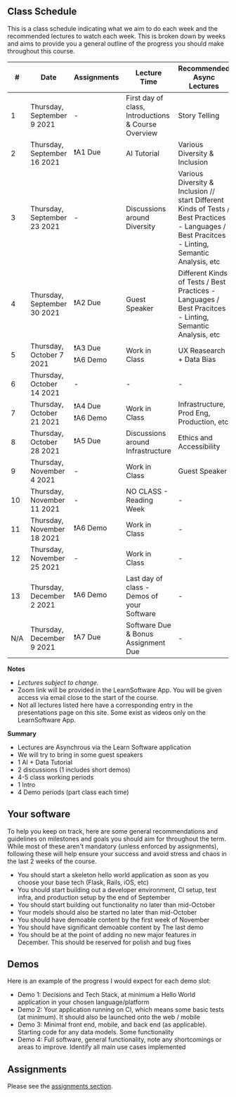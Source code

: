 ## Class Schedule

This is a class schedule indicating what we aim to do each week and the recommended lectures to watch each week. This is broken down by weeks and aims to provide you a general outline of the progress you should make throughout this course.


| # | Date | Assignments | Lecture Time | Recommended Async Lectures |
| -- | -- | -- | -- | -- |
| 1 | Thursday, September 9 2021   | - | First day of class, Introductions & Course Overview | Story Telling |
| 2 | Thursday, September 16 2021  | ❗A1 Due   | AI Tutorial | Various Diversity & Inclusion |
| 3 | Thursday, September 23 2021  |  - | Discussions around Diversity | Various Diversity & Inclusion // start Different Kinds of Tests / Best Practices - Languages / Best Pracitces - Linting, Semantic Analysis, etc |
| 4 | Thursday, September 30 2021  | ❗A2 Due  | Guest Speaker | Different Kinds of Tests / Best Practices - Languages / Best Pracitces - Linting, Semantic Analysis, etc |
| 5 | Thursday, October 7 2021  | ❗A3 Due<br>❗A6 Demo | Work in Class | UX Reasearch + Data Bias |
| 6 | Thursday, October 14 2021 | - | - | - | 
| 7 | Thursday, October 21 2021 | ❗A4 Due<br>❗A6 Demo | Work in Class | Infrastructure, Prod Eng, Production, etc |
| 8 | Thursday, October 28 2021 | ❗A5 Due | Discussions around Infrastructure | Ethics and Accessibility | 
| 9 | Thursday, November 4 2021 | -  | Work in Class | Guest Speaker | - | 
| 10 | Thursday, November 11 2021  | - | NO CLASS - Reading Week | - | 
| 11 | Thursday, November 18 2021   | ❗A6 Demo | Work in Class | - | 
| 12 | Thursday, November 25 2021    | - | Work in Class | - | 
| 13 | Thursday, December 2 2021    | ❗A6 Demo | Last day of class - Demos of your Software | - | 
| N/A | Thursday, December 9 2021  | ❗A7 Due  | Software Due & Bonus Assignment Due | - | 

**Notes**
- _Lectures subject to change._
- Zoom link will be provided in the LearnSoftware App. You will be given access via email close to the start of the course.
- Not all lectures listed here have a corresponding entry in the presentations page on this site. Some exist as videos only on the LearnSoftware App.

**Summary**

- Lectures are Asynchrous via the Learn Software application
- We will try to bring in some guest speakers
- 1 AI + Data Tutorial
- 2 discussions (1 includes short demos)
- 4-5 class working periods
- 1 Intro
- 4 Demo periods (part class each time)

## Your software

To help you keep on track, here are some general recommendations and guidelines on milestones and goals you should aim for throughout the term. While most of these aren't mandatory (unless enforced by assignments), following these will help ensure your success and avoid stress and chaos in the last 2 weeks of the course.

- You should start a skeleton hello world application as soon as you choose your base tech (Flask, Rails, iOS, etc)
- You should start building out a developer environment, CI setup, test infra, and production setup by the end of September
- You should start building out functionality no later than mid-October 
- Your models should also be started no later than mid-October
- You should have demoable content by the first week of November
- You should have significant demoable content by The last demo  
- You should be at the point of adding no new major features in December. This should be reserved for polish and bug fixes

## Demos

Here is an example of the progress I would expect for each demo slot:

- Demo 1: Decisions and Tech Stack, at minimum a Hello World application in your chosen language/platform
- Demo 2: Your application running on CI, which means some basic tests (at minimum). It should also be launched onto the web / mobile
- Demo 3: Minimal front end, mobile, and back end (as applicable). Starting code for any data models. Some functionality
- Demo 4: Full software, general functionality, note any shortcomings or areas to improve. Identify all main use cases implemented

## Assignments

Please see the [assignments section](../assignments/README.md).
